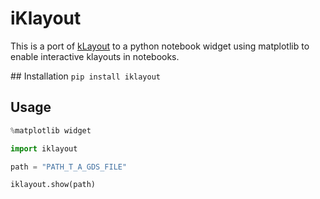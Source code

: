 # iKlayout
This is a port of [kLayout](https://www.klayout.de/) to a python notebook widget using matplotlib to enable interactive klayouts in notebooks.

## Installation
`pip install iklayout`

## Usage
```python
%matplotlib widget

import iklayout

path = "PATH_T_A_GDS_FILE"

iklayout.show(path)
```
